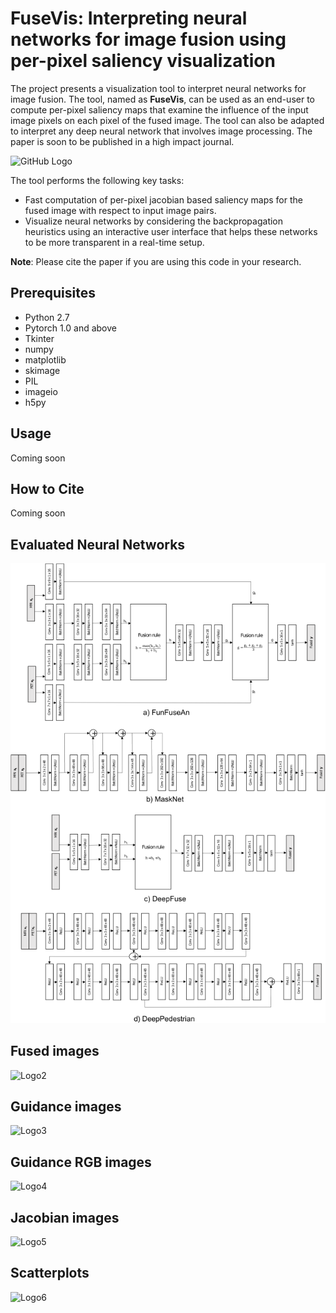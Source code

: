 # FuseVis: Interpreting neural networks for image fusion using per-pixel saliency visualization
The project presents a visualization tool to interpret neural networks for image fusion. The tool, named as **FuseVis**, can be used as an end-user to compute per-pixel saliency maps that examine the influence of the input image pixels on each pixel of the fused image. The tool can also be adapted to interpret any deep neural network that involves image processing. The paper is soon to be published in a high impact journal.

![GitHub Logo](/docs/Tool.png)


The tool performs the following key tasks:

*  Fast computation of per-pixel jacobian based saliency maps for the fused image with respect to input image pairs.
*  Visualize neural networks by considering the backpropagation heuristics using an interactive user interface that helps these networks to be more transparent in a real-time setup.

**Note**: Please cite the paper if you are using this code in your research.

## Prerequisites
* Python 2.7
* Pytorch 1.0 and above
* Tkinter
* numpy
* matplotlib
* skimage
* PIL
* imageio
* h5py

## Usage
Coming soon

## How to Cite
Coming soon

## Evaluated Neural Networks
![Logo1](/docs/Networks.png)

## Fused images
![Logo2](/docs/Fused.png)

## Guidance images
![Logo3](/docs/Guidance_images.png)

## Guidance RGB images
![Logo4](/docs/Guidance_RGB_images.png)

## Jacobian images
![Logo5](/docs/Jacobian_images.png)

## Scatterplots
![Logo6](/docs/Scatterplots.png)



